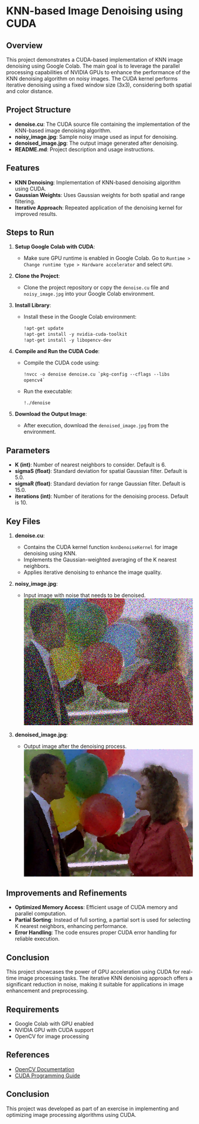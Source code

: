 
# KNN-based Image Denoising using CUDA

## Overview
This project demonstrates a CUDA-based implementation of KNN image denoising using Google Colab. The main goal is to leverage the parallel processing capabilities of NVIDIA GPUs to enhance the performance of the KNN denoising algorithm on noisy images. The CUDA kernel performs iterative denoising using a fixed window size (3x3), considering both spatial and color distance.

## Project Structure
- **denoise.cu**: The CUDA source file containing the implementation of the KNN-based image denoising algorithm.
- **noisy_image.jpg**: Sample noisy image used as input for denoising.
- **denoised_image.jpg**: The output image generated after denoising.
- **README.md**: Project description and usage instructions.

## Features
- **KNN Denoising**: Implementation of KNN-based denoising algorithm using CUDA.
- **Gaussian Weights**: Uses Gaussian weights for both spatial and range filtering.
- **Iterative Approach**: Repeated application of the denoising kernel for improved results.

## Steps to Run
1. **Setup Google Colab with CUDA**:
   - Make sure GPU runtime is enabled in Google Colab. Go to `Runtime > Change runtime type > Hardware accelerator` and select `GPU`.
   
2. **Clone the Project**:
   - Clone the project repository or copy the `denoise.cu` file and `noisy_image.jpg` into your Google Colab environment.

3. **Install Library**:
   - Install these in the Google Colab environment:
     ```
     !apt-get update
     !apt-get install -y nvidia-cuda-toolkit
     !apt-get install -y libopencv-dev

     ```

4. **Compile and Run the CUDA Code**:
   - Compile the CUDA code using:
     ```
     !nvcc -o denoise denoise.cu `pkg-config --cflags --libs opencv4`
     ```
   - Run the executable:
     ```
     !./denoise
     ```

5. **Download the Output Image**:
   - After execution, download the `denoised_image.jpg` from the environment.

## Parameters
- **K (int)**: Number of nearest neighbors to consider. Default is 6.
- **sigmaS (float)**: Standard deviation for spatial Gaussian filter. Default is 5.0.
- **sigmaR (float)**: Standard deviation for range Gaussian filter. Default is 15.0.
- **iterations (int)**: Number of iterations for the denoising process. Default is 10.

## Key Files
1. **denoise.cu**:
   - Contains the CUDA kernel function `knnDenoiseKernel` for image denoising using KNN.
   - Implements the Gaussian-weighted averaging of the K nearest neighbors.
   - Applies iterative denoising to enhance the image quality.

2. **noisy_image.jpg**:
   - Input image with noise that needs to be denoised.
   ![alt text](noisy_image.jpg)

3. **denoised_image.jpg**:
   - Output image after the denoising process.
   ![alt text](<denoised_image (1).jpg>)

## Improvements and Refinements
- **Optimized Memory Access**: Efficient usage of CUDA memory and parallel computation.
- **Partial Sorting**: Instead of full sorting, a partial sort is used for selecting K nearest neighbors, enhancing performance.
- **Error Handling**: The code ensures proper CUDA error handling for reliable execution.

## Conclusion
This project showcases the power of GPU acceleration using CUDA for real-time image processing tasks. The iterative KNN denoising approach offers a significant reduction in noise, making it suitable for applications in image enhancement and preprocessing.

## Requirements
- Google Colab with GPU enabled
- NVIDIA GPU with CUDA support
- OpenCV for image processing

## References
- [OpenCV Documentation](https://docs.opencv.org/)
- [CUDA Programming Guide](https://docs.nvidia.com/cuda/)

## Conclusion
This project was developed as part of an exercise in implementing and optimizing image processing algorithms using CUDA.


